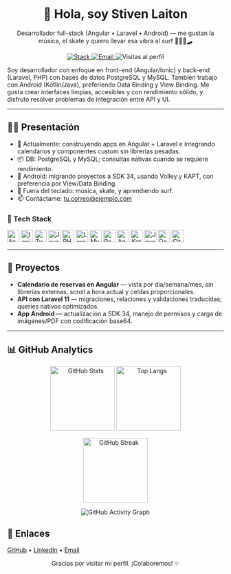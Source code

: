 <h1 align="center">👋 Hola, soy Stiven Laiton</h1>
<p align="center">
  Desarrollador full-stack (Angular • Laravel • Android) — me gustan la música, el skate y quiero llevar esa vibra al surf 🏄‍♂️🎶🛹
</p>

<!-- BADGES RÁPIDOS -->
<p align="center">
  <a href="https://github.com/TU-USUARIO?tab=repositories">
    <img src="https://img.shields.io/badge/Code-Angular%20%7C%20Laravel%20%7C%20Android-0A0A0A?logo=visualstudiocode&logoColor=white" alt="Stack">
  </a>
  <a href="mailto:tu.correo@ejemplo.com">
    <img src="https://img.shields.io/badge/Contacto-Email-informational" alt="Email">
  </a>
  <img src="https://komarev.com/ghpvc/?username=TU-USUARIO&style=flat&label=Visitas" alt="Visitas al perfil">
</p>

<!-- DESCRIPCIÓN INICIAL -->
<p>
  Soy desarrollador con enfoque en front-end (Angular/Ionic) y back-end (Laravel, PHP) con bases de datos PostgreSQL y MySQL.
  También trabajo con Android (Kotlin/Java), preferiendo Data Binding y View Binding. Me gusta crear interfaces limpias,
  accesibles y con rendimiento sólido, y disfruto resolver problemas de integración entre API y UI.
</p>

<hr/>

<!-- PRESENTACIÓN PERSONAL -->
<h2>🙋‍♂️ Presentación</h2>
<ul>
  <li>🔭 Actualmente: construyendo apps en Angular + Laravel e integrando calendarios y componentes custom sin librerías pesadas.</li>
  <li>📦 DB: PostgreSQL y MySQL; consultas nativas cuando se requiere rendimiento.</li>
  <li>📱 Android: migrando proyectos a SDK 34, usando Volley y KAPT, con preferencia por View/Data Binding.</li>
  <li>🌊 Fuera del teclado: música, skate, y aprendiendo surf.</li>
  <li>📫 Contáctame: <a href="mailto:tu.correo@ejemplo.com">tu.correo@ejemplo.com</a></li>
</ul>

<!-- TECH STACK (ICONOS) -->
<h3>🧰 Tech Stack</h3>
<p>
  <!-- Ajusta según corresponda -->
  <img height="28" src="https://cdn.jsdelivr.net/gh/devicons/devicon/icons/angularjs/angularjs-original.svg" alt="Angular"/>
  <img height="28" src="https://cdn.jsdelivr.net/gh/devicons/devicon/icons/ionic/ionic-original.svg" alt="Ionic"/>
  <img height="28" src="https://cdn.jsdelivr.net/gh/devicons/devicon/icons/typescript/typescript-original.svg" alt="TypeScript"/>
  <img height="28" src="https://cdn.jsdelivr.net/gh/devicons/devicon/icons/javascript/javascript-original.svg" alt="JavaScript"/>
  <img height="28" src="https://cdn.jsdelivr.net/gh/devicons/devicon/icons/php/php-original.svg" alt="PHP"/>
  <img height="28" src="https://cdn.jsdelivr.net/gh/devicons/devicon/icons/laravel/laravel-plain.svg" alt="Laravel"/>
  <img height="28" src="https://cdn.jsdelivr.net/gh/devicons/devicon/icons/mysql/mysql-original.svg" alt="MySQL"/>
  <img height="28" src="https://cdn.jsdelivr.net/gh/devicons/devicon/icons/postgresql/postgresql-original.svg" alt="PostgreSQL"/>
  <img height="28" src="https://cdn.jsdelivr.net/gh/devicons/devicon/icons/android/android-original.svg" alt="Android"/>
  <img height="28" src="https://cdn.jsdelivr.net/gh/devicons/devicon/icons/kotlin/kotlin-original.svg" alt="Kotlin"/>
  <img height="28" src="https://cdn.jsdelivr.net/gh/devicons/devicon/icons/java/java-original.svg" alt="Java"/>
  <img height="28" src="https://cdn.jsdelivr.net/gh/devicons/devicon/icons/docker/docker-original.svg" alt="Docker"/>
  <img height="28" src="https://cdn.jsdelivr.net/gh/devicons/devicon/icons/git/git-original.svg" alt="Git"/>
</p>

<hr/>

<!-- PROYECTOS DESTACADOS (OPCIONAL) -->
<h2>🚀 Proyectos</h2>
<ul>
  <li><strong>Calendario de reservas en Angular</strong> — vista por día/semana/mes, sin librerías externas, scroll a hora actual y celdas proporcionales.</li>
  <li><strong>API con Laravel 11</strong> — migraciones, relaciones y validaciones traducidas; queries nativos optimizados.</li>
  <li><strong>App Android</strong> — actualización a SDK 34, manejo de permisos y carga de imágenes/PDF con codificación base64.</li>
</ul>

<hr/>

<!-- GITHUB ANALYTICS -->
<h2>📊 GitHub Analytics</h2>

<!-- GitHub Stats -->
<p align="center">
  <img 
    src="https://github-readme-stats.vercel.app/api?username=TU-USUARIO&show_icons=true&include_all_commits=true&count_private=true" 
    alt="GitHub Stats" height="150" />
  <img 
    src="https://github-readme-stats.vercel.app/api/top-langs/?username=TU-USUARIO&layout=compact&langs_count=8" 
    alt="Top Langs" height="150" />
</p>

<!-- Streak -->
<p align="center">
  <img 
    src="https://streak-stats.demolab.com?user=TU-USUARIO" 
    alt="GitHub Streak" height="150" />
</p>

<!-- Activity Graph -->
<p align="center">
  <img 
    src="https://github-readme-activity-graph.vercel.app/graph?username=TU-USUARIO&hide_border=true" 
    alt="GitHub Activity Graph" />
</p>

<!-- CONTACTO / ENLACES -->
<h2>🔗 Enlaces</h2>
<p>
  <a href="https://github.com/TU-USUARIO">GitHub</a> •
  <a href="https://www.linkedin.com/in/TU-LINKEDIN/">LinkedIn</a> •
  <a href="mailto:tu.correo@ejemplo.com">Email</a>
</p>

<!-- FOOTER -->
<p align="center">
  Gracias por visitar mi perfil. ¡Colaboremos! ✨
</p>
